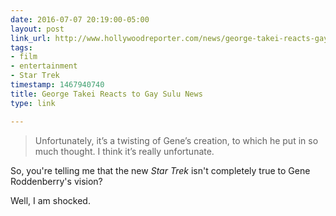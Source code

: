 ```yaml
---
date: 2016-07-07 20:19:00-05:00
layout: post
link_url: http://www.hollywoodreporter.com/news/george-takei-reacts-gay-sulu-909154?facebook_20160707
tags:
- film
- entertainment
- Star Trek
timestamp: 1467940740
title: George Takei Reacts to Gay Sulu News
type: link

---
```

> Unfortunately, it’s a twisting of
Gene’s creation, to which he put in so much thought. I think it’s really
unfortunate.

So, you're telling me that the new *Star Trek* isn't completely true
to Gene Roddenberry's vision?

Well, I am shocked.